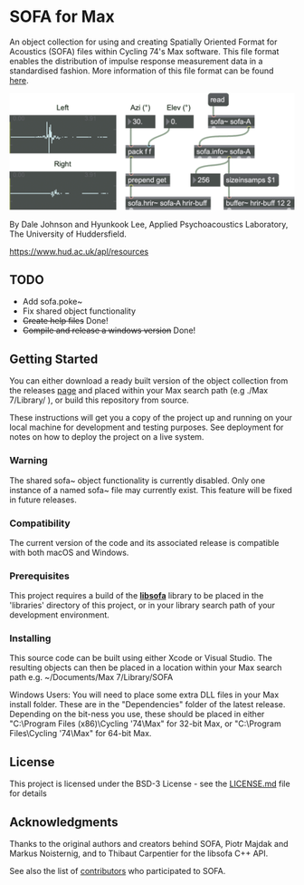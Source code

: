 # SOFA for Max

An object collection for using and creating Spatially Oriented Format for Acoustics (SOFA) files within Cycling 74's Max software. This file format enables the distribution of impulse response measurement data in a standardised fashion. More information of this file format can be found [here](https://www.sofaconventions.org/mediawiki/index.php/SOFA_(Spatially_Oriented_Format_for_Acoustics)).

![Workflow](Workflow.png)

By Dale Johnson and Hyunkook Lee, Applied Psychoacoustics Laboratory, The University of Huddersfield.

https://www.hud.ac.uk/apl/resources

## TODO

* Add sofa.poke~
* Fix shared object functionality
* ~~Create help files~~ Done!
* ~~Compile and release a windows version~~ Done!

## Getting Started

You can either download a ready built version of the object collection from the releases [page](https://github.com/APL-Huddersfield/SOFA-for-Max/releases) and placed within your Max search path (e.g ./Max 7/Library/ ), or build this repository from source.

These instructions will get you a copy of the project up and running on your local machine for development and testing purposes. See deployment for notes on how to deploy the project on a live system.

### Warning

The shared sofa~ object functionality is currently disabled. Only one instance of a named sofa~ file may currently exist. This feature will be fixed in future releases.

### Compatibility

The current version of the code and its associated release is compatible with both macOS and Windows.

### Prerequisites

This project requires a build of the **[libsofa](https://github.com/sofacoustics/API_Cpp)** library to be placed in the 'libraries' directory of this project, or in your library search path of your development environment.

### Installing

This source code can be built using either Xcode or Visual Studio. The resulting objects can then be placed in a location within your Max search path e.g. ~/Documents/Max 7/Library/SOFA

Windows Users: You will need to place some extra DLL files in your Max install folder. These are in the "Dependencies" folder of the latest release. Depending on the bit-ness you use, these should be placed in either "C:\Program Files (x86)\Cycling '74\Max" for 32-bit Max, or "C:\Program Files\Cycling '74\Max" for 64-bit Max.

## License

This project is licensed under the BSD-3 License - see the [LICENSE.md](LICENSE.md) file for details

## Acknowledgments

Thanks to the original authors and creators behind SOFA, Piotr Majdak and Markus Noisternig, and to Thibaut Carpentier for the libsofa C++ API.

See also the list of [contributors](https://www.sofaconventions.org/mediawiki/index.php/People_behind_SOFA) who participated to SOFA.
